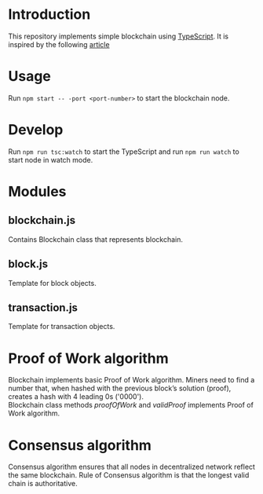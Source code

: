 # Introduction
This repository implements simple blockchain using [TypeScript](https://www.typescriptlang.org). It is inspired by the following [article](https://hackernoon.com/learn-blockchains-by-building-one-117428612f46)

# Usage
Run `npm start -- -port <port-number>` to start the blockchain node.

# Develop
Run `npm run tsc:watch` to start the TypeScript and run `npm run watch` to start node in watch mode.

# Modules

## blockchain.js
Contains Blockchain class that represents blockchain.

## block.js
Template for block objects.

## transaction.js
Template for transaction objects.

# Proof of Work algorithm
Blockchain implements basic Proof of Work algorithm. Miners need to find a number that, when hashed with the previous block’s solution (proof), creates a hash with 4 leading 0s ('0000').  
Blockchain class methods *proofOfWork* and *validProof* implements Proof of Work algorithm.

# Consensus algorithm
Consensus algorithm ensures that all nodes in decentralized network reflect the same blockchain. Rule of Consensus algorithm is that the longest valid chain is authoritative.


